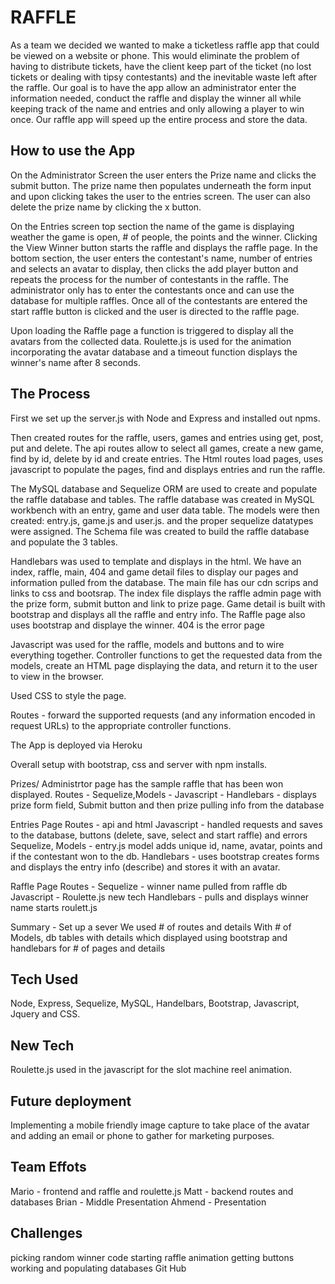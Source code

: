 # RAFFLE

As a team we decided we wanted to make a ticketless raffle app that could be viewed on a website or phone. This would eliminate the problem of having to distribute tickets, have the client keep part of the ticket (no lost tickets or dealing with tipsy contestants) and the inevitable waste left after the raffle. Our goal is to have the app allow an administrator enter the information needed, conduct the raffle and display the winner all while keeping track of the name and entries and only allowing a player to win once. Our raffle app will speed up the entire process and store the data.

## How to use the App 


On the Administrator Screen the user enters the Prize name and clicks the submit button. The prize name then populates underneath the form input and upon clicking takes the user to the entries screen. The user can also delete the prize name by clicking the x button.

On the Entries screen top section the name of the game is displaying weather the game is open, # of people, the points and the winner. Clicking the View Winner button starts the raffle and displays the raffle page.
In the bottom section, the user enters the contestant's name, number of entries and selects an avatar to display, then clicks the add player button and repeats the process for the number of contestants in the raffle. The administrator only has to enter the contestants once and can use the database for multiple raffles. Once all of the contestants are entered the start raffle button is clicked and the user is directed to the raffle page.

Upon loading the Raffle page a function is triggered to display all the avatars from the collected data. Roulette.js is used for the animation incorporating the avatar database and a timeout function displays the winner's name after 8 seconds. 


## The Process

First we set up the server.js with Node and Express and installed out npms.

Then created routes for the raffle, users, games and entries using get, post, put and delete. The api routes allow to select all games, create a new game, find by id, delete by id and create entries. The Html routes load pages, uses javascript to populate the pages, find and displays entries and run the raffle. 

The MySQL database and Sequelize ORM are used to create and populate the raffle database and tables. The raffle database was created in MySQL workbench with an entry, game and user data table. The models were then created: entry.js, game.js and user.js. and the proper sequelize datatypes were assigned. The Schema file was created to build the raffle database and populate the 3 tables.

Handlebars was used to template and displays in the html. We have an index, raffle, main, 404 and game detail files to display our pages and information pulled from the database. 
The main file has our cdn scrips and links to css and bootsrap.
The index file displays the raffle admin page with the prize form, submit button and link to prize page.
Game detail is built with bootstrap and displays all the raffle and entry info.
The Raffle page also uses bootstrap and displaye the winner.
404 is the error page

Javascript was used for the raffle, models and buttons and to wire everything together.
Controller functions to get the requested data from the models, create an HTML page displaying the data, and return it to the user to view in the browser.

Used CSS to style the page.

Routes - forward the supported requests (and any information encoded in request URLs) to the appropriate controller functions.

The App is deployed via Heroku

Overall setup with bootstrap, css and server with npm installs.

Prizes/ Administrtor page
has the sample raffle that has been won displayed.
Routes - 
Sequelize,Models -
Javascript -
Handlebars - displays prize form field, Submit button and then prize pulling info from the database

Entries Page
Routes - api and html
Javascript - handled requests and saves to the database, buttons (delete, save, select and start raffle) and errors
Sequelize, Models - entry.js model adds unique id, name, avatar, points and if the contestant won to the db.
Handlebars - uses bootstrap creates forms and displays the entry info (describe) and stores it with an avatar. 

Raffle Page
Routes -
Sequelize - winner name pulled from raffle db
Javascript - Roulette.js new tech
Handlebars - pulls and displays winner name starts roulett.js

Summary -
Set up a sever
We used # of routes and details
With # of Models, db tables with details
which displayed using bootstrap and handlebars for # of pages and details





## Tech Used
Node, Express, Sequelize, MySQL, Handelbars, Bootstrap, Javascript, Jquery and CSS.

## New Tech
Roulette.js used in the javascript for the slot machine reel animation.

## Future deployment
Implementing a mobile friendly image capture to take place of the avatar and adding an email or phone to gather for marketing purposes.

## Team Effots 
Mario - frontend and raffle and roulette.js
Matt - backend routes and databases
Brian - Middle Presentation
Ahmend - Presentation

## Challenges 
picking random winner code
starting raffle animation 
getting buttons working and populating databases
Git Hub